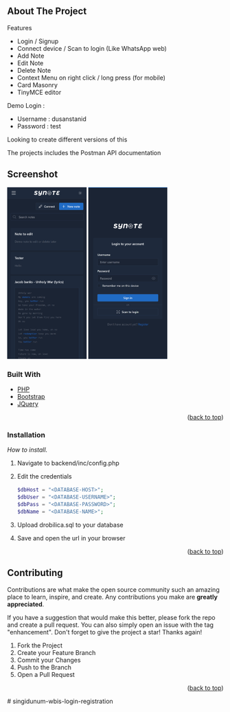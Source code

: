 
<div id="top"></div>



<!-- ABOUT THE PROJECT -->
## About The Project
Features
* Login / Signup
* Connect device / Scan to login (Like WhatsApp web)
* Add Note
* Edit Note
* Delete Note
* Context Menu on right click / long press (for mobile)
* Card Masonry
* TinyMCE editor

Demo Login :
* Username : dusanstanid
* Password : test

Looking to create different versions of this

The projects includes the Postman API documentation

## Screenshot
<p align="left">
<img src="screenshots/dash.png" alt="Screenshot" height="400px">
<img src="screenshots/login.png" alt="Screenshot" height="400px">
</p>

### Built With
* [PHP](https://php.net/)
* [Bootstrap](https://getbootstrap.com)
* [JQuery](https://jquery.com)

<p align="right">(<a href="#top">back to top</a>)</p>


### Installation

_How to install._

1. Navigate to backend/inc/config.php
2. Edit the credentials
   ```php
   $dbHost = "<DATABASE-HOST>";
   $dbUser = "<DATABASE-USERNAME>";
   $dbPass = "<DATABASE-PASSWORD>";
   $dbName = "<DATABASE-NAME>";
   ```
   
3. Upload drobilica.sql to your database
4. Save and open the url in your browser

<p align="right">(<a href="#top">back to top</a>)</p>

<!-- CONTRIBUTING -->
## Contributing

Contributions are what make the open source community such an amazing place to learn, inspire, and create. Any contributions you make are **greatly appreciated**.

If you have a suggestion that would make this better, please fork the repo and create a pull request. You can also simply open an issue with the tag "enhancement".
Don't forget to give the project a star! Thanks again!

1. Fork the Project
2. Create your Feature Branch
3. Commit your Changes
4. Push to the Branch
5. Open a Pull Request

<p align="right">(<a href="#top">back to top</a>)</p>
# singidunum-wbis-login-registration

